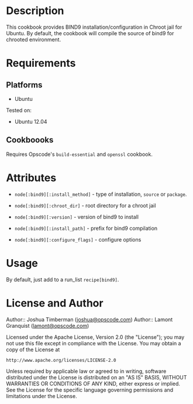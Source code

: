 Description
===========

This cookbook provides BIND9 installation/configuration in Chroot jail for Ubuntu.
By default, the cookbook will compile the source of bind9 for chrooted environment.


Requirements
============

## Platforms

* Ubuntu

Tested on:

* Ubuntu 12.04

## Cookboooks

Requires Opscode's `build-essential` and `openssl` cookbook.


Attributes
==========

* `node[:bind9][:install_method]` - type of installation, `source` or `package`.

* `node[:bind9][:chroot_dir]` - root directory for a chroot jail

* `node[:bind9][:version]` - version of bind9 to install

* `node[:bind9][:install_path]` - prefix for bind9 compilation

* `node[:bind9][:configure_flags]` - configure options


Usage
==========

By default, just add to a run_list `recipe[bind9]`.


License and Author
==================

Author:: Joshua Timberman (<joshua@opscode.com>)
Author:: Lamont Granquist (<lamont@opscode.com>)

Licensed under the Apache License, Version 2.0 (the "License");
you may not use this file except in compliance with the License.
You may obtain a copy of the License at

    http://www.apache.org/licenses/LICENSE-2.0

Unless required by applicable law or agreed to in writing, software
distributed under the License is distributed on an "AS IS" BASIS,
WITHOUT WARRANTIES OR CONDITIONS OF ANY KIND, either express or implied.
See the License for the specific language governing permissions and
limitations under the License.
